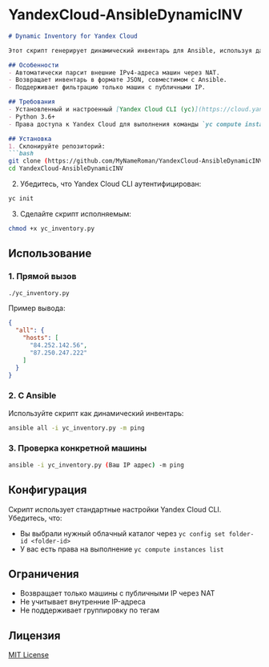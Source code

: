 # YandexCloud-AnsibleDynamicINV
```markdown
# Dynamic Inventory for Yandex Cloud

Этот скрипт генерирует динамический инвентарь для Ansible, используя данные о виртуальных машинах из Yandex Cloud.

## Особенности
- Автоматически парсит внешние IPv4-адреса машин через NAT.
- Возвращает инвентарь в формате JSON, совместимом с Ansible.
- Поддерживает фильтрацию только машин с публичными IP.

## Требования
- Установленный и настроенный [Yandex Cloud CLI (yc)](https://cloud.yandex.ru/docs/cli/operations/install-cli)
- Python 3.6+
- Права доступа к Yandex Cloud для выполнения команды `yc compute instances list`

## Установка
1. Склонируйте репозиторий:
```bash
git clone (https://github.com/MyNameRoman/YandexCloud-AnsibleDynamicINV)
cd YandexCloud-AnsibleDynamicINV
```

2. Убедитесь, что Yandex Cloud CLI аутентифицирован:
```bash
yc init
```

3. Сделайте скрипт исполняемым:
```bash
chmod +x yc_inventory.py
```

## Использование
### 1. Прямой вызов
```bash
./yc_inventory.py
```

Пример вывода:
```json
{
  "all": {
    "hosts": [
      "84.252.142.56",
      "87.250.247.222"
    ]
  }
}
```

### 2. С Ansible
Используйте скрипт как динамический инвентарь:
```bash
ansible all -i yc_inventory.py -m ping
```

### 3. Проверка конкретной машины
```bash
ansible -i yc_inventory.py (Ваш IP адрес) -m ping
```

## Конфигурация
Скрипт использует стандартные настройки Yandex Cloud CLI. Убедитесь, что:
- Вы выбрали нужный облачный каталог через `yc config set folder-id <folder-id>`
- У вас есть права на выполнение `yc compute instances list`

## Ограничения
- Возвращает только машины с публичными IP через NAT
- Не учитывает внутренние IP-адреса
- Не поддерживает группировку по тегам

## Лицензия
[MIT License](LICENSE)
